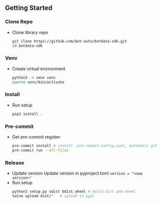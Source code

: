<!-- GETTING STARTED -->
## Getting Started

### Clone Repo
* Clone library repo
  ```sh
  git clone https://github.com/bot-auto/botdata-sdk.git
  cd botdata-sdk
  ```

### Venv
* Create virtual environment
  ```sh
  python3 -m venv venv
  source venv/bin/activate
  ```

### Install
* Run setup
  ```sh
  pip3 install .
  ```

### Pre-commit
* Get pre-commit register
  ```sh
  pre-commit install # install .pre-commit-config.yaml, automatic git commit check
  pre-commit run --all-files
  ```

### Release
* Update version
  Update version in pyproject.toml `version = "<new version>"`
* Run setup
  ```sh
  python3 setup.py sdist bdist_wheel # build dist and wheel
  twine upload dist/*   # upload to pypi
  ```